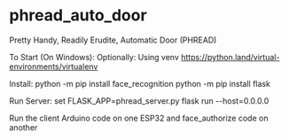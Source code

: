 # phread_auto_door
Pretty Handy, Readily Erudite, Automatic Door (PHREAD)

To Start (On Windows): 
Optionally: Using venv
https://python.land/virtual-environments/virtualenv

Install: 
python -m pip install face_recognition
python -m pip install flask 

Run Server: 
set FLASK_APP=phread_server.py
flask run --host=0.0.0.0

Run the client Arduino code on one ESP32 and face_authorize code on another

